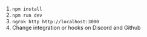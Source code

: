1. ```npm install```
2. ```npm run dev```
3. ```ngrok http http://localhost:3000```
4. Change integration or hooks on Discord and Github
